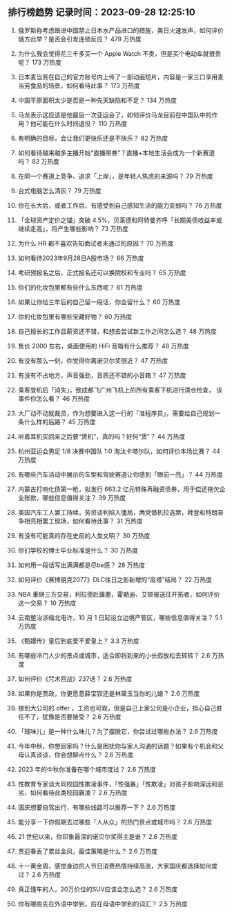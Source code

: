 
## 排行榜趋势 记录时间：2023-09-28 12:25:10
  
  1. 俄罗斯称考虑跟进中国禁止日本水产品进口的措施，美日火速发声，如何评价俄方此举？是否会引发连锁反应？ 479 万热度
    
  2. 为什么我会觉得花三千多买一个 Apple Watch 不贵，但是买个电动车就很贵呢？ 173 万热度
    
  3. 日本麦当劳在自己的官方账号内上传了一部动画短片，内容是一家三口享用麦当劳食品的场景，如何看待此事？ 173 万热度
    
  4. 中国平原面积太少是否是一种先天缺陷和不足？ 134 万热度
    
  5. 马龙表示这应该是他最后一次亚运会了，如何评价马龙目前在中国队中的作用？他可能在什么时间退役？ 110 万热度
    
  6. 有明确的目标，会让我们更快乐还是不快乐？ 82 万热度
    
  7. 如何看待越来越多主播开始“直播带券”？直播+本地生活会成为一个新赛道吗？ 82 万热度
    
  8. 在同一个赛道上竞争、追求「上岸」，是年轻人焦虑的来源吗？ 79 万热度
    
  9. 台式电脑怎么清灰？ 79 万热度
    
  10. 你在长大后，或者工作后，有感受到自己感知生活的能力变弱吗？ 76 万热度
    
  11. 「全球资产定价之锚」突破 4.5%，贝莱德和阿特曼齐呼「长期美债收益率或继续走高」，将产生哪些影响？ 73 万热度
    
  12. 为什么 HR 都不喜欢告知面试者未通过的原因？ 70 万热度
    
  13. 如何看待2023年9月28日A股市场？ 66 万热度
    
  14. 考研预报名之后，正式报名还可以换院校和专业吗？ 65 万热度
    
  15. 你们的化妆包里都有些什么东西呢？ 61 万热度
    
  16. 如果让你给三年后的自己留一段话，你会留什么？ 60 万热度
    
  17. 你的化妆包里有哪些宝藏好物？ 60 万热度
    
  18. 自己擅长的工作且薪资还不错，和想去尝试新工作之间怎么选？ 48 万热度
    
  19. 售价 2000 左右，桌面使用的 HiFi 音箱有什么推荐？ 48 万热度
    
  20. 有没有那么一刻，你觉得你离诺贝尔奖很近？ 47 万热度
    
  21. 有没有不占地方，声音强劲，音质还不错的小音箱？ 47 万热度
    
  22. 乘客登机后「消失」，致成都飞广州飞机上的所有乘客下机进行清仓检查， 该事件你怎么看？ 46 万热度
    
  23. 大厂动不动就裁员，作为想要进入这一行的「准程序员」，需要给自己规划一条什么样的后路？ 45 万热度
    
  24. 听着耳机买回来之后要“煲机”，真的吗？好何“煲”？ 44 万热度
    
  25. 杭州亚运会男足 1/8 决赛中国队 1:0 淘汰卡塔尔队，如何评价本场比赛？ 44 万热度
    
  26. 有哪些汽车活动中展示的车型和驾驶赛道让你感到「眼前一亮」？ 44 万热度
    
  27. 内蒙古打响化债第一枪，拟发行 663.2 亿元特殊再融资债券，用于偿还拖欠企业账款，哪些信息值得关注？ 39 万热度
    
  28. 美国汽车工人罢工持续，劳资谈判陷入僵局，两党借机拉选票，拜登和特朗普争相亮相罢工现场，如何看待此事？ 31 万热度
    
  29. 有没有可能真的存在史前的人类文明？ 30 万热度
    
  30. 你们学校的博士毕业标准是什么？ 30 万热度
    
  31. 如何用一段话写出满满都是尽be感？ 28 万热度
    
  32. 如何评价《赛博朋克2077》DLC往日之影新增的“高塔”结局？ 22 万热度
    
  33. NBA 重磅三方交易，利拉德赴雄鹿，霍勒迪、艾顿被送往开拓者，如何评价这一交易？ 10 万热度
    
  34. 云南整治涉缅北电诈，10 月 1 日起设立边境严管区，哪些信息值得关注？ 5.1 万热度
    
  35. 《甄嬛传》皇后到底爱不爱皇上？ 3.3 万热度
    
  36. 有哪些冷门人少的景点或城市，适合即将到来的小长假放松去转转？ 2.6 万热度
    
  37. 如何评价《咒术回战》237话？ 2.6 万热度
    
  38. 如果你是贾政，你更愿意薛宝钗还是林黛玉当你的儿媳？ 2.6 万热度
    
  39. 接到大公司的 offer ，工资也可观，但是自己上家公司是小企业，担心自己胜任不了，犹豫是否要接受？ 2.6 万热度
    
  40. 「班味儿」是一种什么味儿？为了摆脱它，你尝试过哪些办法？ 2.6 万热度
    
  41. 今年中秋，你想回家吗？什么是困扰你与家人沟通的话题？如果有个机会和父母认真谈谈，你会想聊点什么？ 2.6 万热度
    
  42. 2023 年的中秋你准备在哪个城市度过？ 2.6 万热度
    
  43. 性教育专家谈大同校园性欺凌事件，「性强暴」「性欺凌」对孩子影响深远和恶劣，如何看待此类校园霸凌？ 2.6 万热度
    
  44. 国庆想要自驾出行，有哪些线路可以推荐一下？ 2.6 万热度
    
  45. 能分享一下你假期去过哪些「人从众」的热门景点或城市吗？ 2.6 万热度
    
  46. 21 世纪以来，你印象最深的诺贝尔奖得主是谁？ 2.6 万热度
    
  47. 贾迎春丢了累丝金凤，最佳策略是什么？ 2.6 万热度
    
  48. 十一黄金周，感觉身边的人节日消费热情持续高涨，大家国庆都选择如何度过？ 2.6 万热度
    
  49. 真正懂车的人，20万价位的SUV应该会怎么选？ 2.6 万热度
    
  50. 你有哪些先在外语中学到，后在母语中学到的词汇？ 2.5 万热度
    